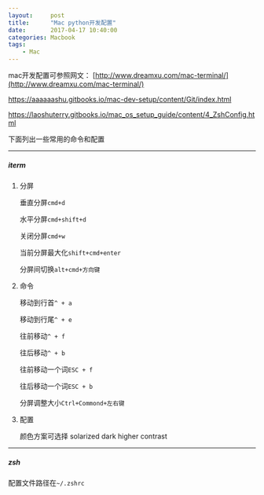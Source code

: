 ```yaml
---
layout:     post
title:      "Mac python开发配置"
date:       2017-04-17 10:40:00
categories: Macbook
tags:
    - Mac
---
```


mac开发配置可参照网文：
[http://www.dreamxu.com/mac-terminal/](http://www.dreamxu.com/mac-terminal/)

<https://aaaaaashu.gitbooks.io/mac-dev-setup/content/Git/index.html>  

<https://laoshuterry.gitbooks.io/mac_os_setup_guide/content/4_ZshConfig.html>  

下面列出一些常用的命令和配置    

***

##### iterm

1. 分屏

   垂直分屏`cmd+d`    

   水平分屏`cmd+shift+d`

   关闭分屏`cmd+w`    

   当前分屏最大化`shift+cmd+enter`

   分屏间切换`alt+cmd+方向键`


2. 命令

   移动到行首`^ + a`

   移动到行尾`^ + e`

   往前移动`^ + f`    

   往后移动`^ + b`

   往前移动一个词`ESC + f`

   往后移动一个词`ESC + b`    

   分屏调整大小`Ctrl+Commond+左右键`

3. 配置

   颜色方案可选择 solarized dark higher contrast

***

##### zsh

配置文件路径在`~/.zshrc`
